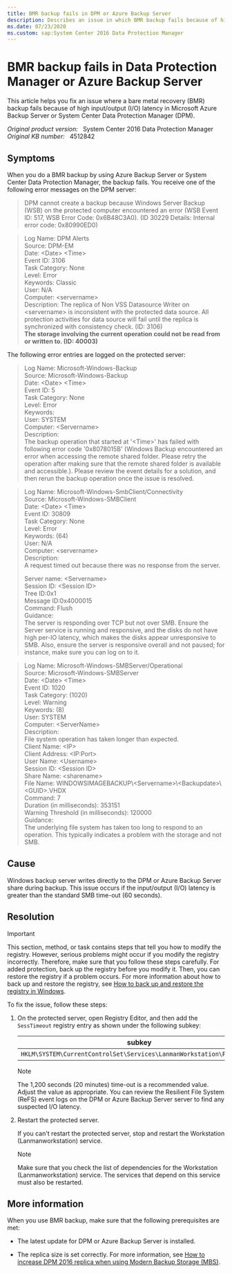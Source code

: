 ```yaml
---
title: BMR backup fails in DPM or Azure Backup Server
description: Describes an issue in which BMR backup fails because of high I/O latency if it uses Microsoft Azure Backup Server or System Center Data Protection Manager.
ms.date: 07/23/2020
ms.custom: sap:System Center 2016 Data Protection Manager
---
```

# BMR backup fails in Data Protection Manager or Azure Backup Server

This article helps you fix an issue where a bare metal recovery (BMR) backup fails because of high input/output (I/O) latency in Microsoft Azure Backup Server or System Center Data Protection Manager (DPM).

_Original product version:_ &nbsp; System Center 2016 Data Protection Manager  
_Original KB number:_ &nbsp; 4512842

## Symptoms

When you do a BMR backup by using Azure Backup Server or System Center Data Protection Manager, the backup fails. You receive one of the following error messages on the DPM server:

> DPM cannot create a backup because Windows Server Backup (WSB) on the protected computer encountered an error (WSB Event ID: 517, WSB Error Code: 0x6B48C3A0). (ID 30229 Details: Internal error code: 0x80990ED0)

> Log Name: DPM Alerts  
> Source: DPM-EM  
> Date: \<Date> \<Time>  
> Event ID: 3106  
> Task Category: None  
> Level: Error  
> Keywords: Classic  
> User: N/A  
> Computer: \<servername>  
> Description: The replica of Non VSS Datasource Writer on \<servername> is inconsistent with the protected data source. All protection activities for data source will fail until the replica is synchronized with consistency check. (ID: 3106)  
> **The storage involving the current operation could not be read from or written to. (ID: 40003)**  

The following error entries are logged on the protected server:

> Log Name: Microsoft-Windows-Backup  
> Source: Microsoft-Windows-Backup  
> Date: \<Date> \<Time>  
> Event ID: 5  
> Task Category: None  
> Level: Error  
> Keywords:  
> User: SYSTEM  
> Computer: \<Servername>  
> Description:  
> The backup operation that started at '\<Time>' has failed with following error code '0x8078015B' (Windows Backup encountered an error when accessing the remote shared folder. Please retry the operation after making sure that the remote shared folder is available and accessible.). Please review the event details for a solution, and then rerun the backup operation once the issue is resolved.

> Log Name: Microsoft-Windows-SmbClient/Connectivity  
> Source: Microsoft-Windows-SMBClient  
> Date: \<Date> \<Time>  
> Event ID: 30809  
> Task Category: None  
> Level: Error  
> Keywords: (64)  
> User: N/A  
> Computer: \<servername>  
> Description:  
> A request timed out because there was no response from the server.  
>
> Server name: \<Servername>  
> Session ID: \<Session ID>  
> Tree ID:0x1  
> Message ID:0x4000015  
> Command: Flush  
> Guidance:  
> The server is responding over TCP but not over SMB. Ensure the Server service is running and responsive, and the disks do not have high per-IO latency, which makes the disks appear unresponsive to SMB. Also, ensure the server is responsive overall and not paused; for instance, make sure you can log on to it.  

> Log Name: Microsoft-Windows-SMBServer/Operational  
> Source: Microsoft-Windows-SMBServer  
> Date: \<Date> \<Time>  
> Event ID: 1020  
> Task Category: (1020)  
> Level: Warning  
> Keywords: (8)  
> User: SYSTEM  
> Computer: \<ServerName>  
> Description:  
> File system operation has taken longer than expected.  
> Client Name: \<IP>  
> Client Address: \<IP:Port>  
> User Name: \<Username>  
> Session ID: \<Session ID>  
> Share Name: \<sharename>  
> File Name: WINDOWSIMAGEBACKUP\\\<Servername>\\\<Backupdate>\\\<GUID>.VHDX  
> Command: 7  
> Duration (in milliseconds): 353151  
> Warning Threshold (in milliseconds): 120000  
> Guidance:  
> The underlying file system has taken too long to respond to an operation. This typically indicates a problem with the storage and not SMB.  

## Cause

Windows backup server writes directly to the DPM or Azure Backup Server share during backup. This issue occurs if the input/output (I/O) latency is greater than the standard SMB time-out (60 seconds).

## Resolution

> [!IMPORTANT]
> This section, method, or task contains steps that tell you how to modify the registry. However, serious problems might occur if you modify the registry incorrectly. Therefore, make sure that you follow these steps carefully. For added protection, back up the registry before you modify it. Then, you can restore the registry if a problem occurs. For more information about how to back up and restore the registry, see [How to back up and restore the registry in Windows](https://support.microsoft.com/help/322756).

To fix the issue, follow these steps:

1. On the protected server, open Registry Editor, and then add the `SessTimeout` registry entry as shown under the following subkey:

    |subkey|Name|Type|Data|
    |---|---|---|---|
    |`HKLM\SYSTEM\CurrentControlSet\Services\LanmanWorkstation\Parameters`|SessTimeout|REG_DWORD|1200|

    > [!NOTE]
    > The 1,200 seconds (20 minutes) time-out is a recommended value. Adjust the value as appropriate. You can review the Resilient File System (ReFS) event logs on the DPM or Azure Backup Server server to find any suspected I/O latency.

2. Restart the protected server.

    If you can't restart the protected server, stop and restart the Workstation (Lanmanworkstation) service.

    > [!NOTE]
    > Make sure that you check the list of dependencies for the Workstation (Lanmanworkstation) service. The services that depend on this service must also be restarted.

## More information

When you use BMR backup, make sure that the following prerequisites are met:

- The latest update for DPM or Azure Backup Server is installed.

- The replica size is set correctly. For more information, see [How to increase DPM 2016 replica when using Modern Backup Storage (MBS)](https://techcommunity.microsoft.com/t5/system-center-blog/how-to-increase-dpm-2016-replica-when-using-modern-backup/ba-p/351818).
